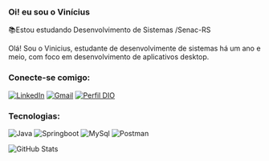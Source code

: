 ### Oi! eu sou o Vinícius
📚Estou estudando Desenvolvimento de Sistemas /Senac-RS

Olá! Sou o Vinicius, estudante de desenvolvimente de sistemas há um ano e meio, com foco em desenvolvimento de aplicativos desktop.

### Conecte-se comigo:
[![LinkedIn](https://img.shields.io/badge/LinkedIn-000?style=for-the-badge&logo=linkedin&logoColor=0E76A8)](https://www.linkedin.com/in/vin%C3%ADcius-henrique-sousa-de-oliveira-65484a23b/)
[![Gmail](https://img.shields.io/badge/gmail-000?style=for-the-badge&logo=gmail)](mailto:viniciushenrique3344@gmail.com)
[![Perfil DIO](https://img.shields.io/badge/-Meu%20Perfil%20na%20DIO-30A3DC?style=for-the-badge)](https://web.dio.me/users/viniciushenrique3344/)

### Tecnologias:
![Java](https://img.shields.io/badge/Java-000?style=for-the-badge&logo=java)
![Springboot](https://img.shields.io/badge/springboot-000?style=for-the-badge&logo=springboot)
![MySql](https://img.shields.io/badge/mysql-000?style=for-the-badge&logo=mysql)
![Postman](https://img.shields.io/badge/postman-000?style=for-the-badge&logo=postman)

![GitHub Stats](https://github-readme-stats.vercel.app/api?username=VinoOliveira&theme=transparent&bg_color=000&border_color=30A3DC&show_icons=true&icon_color=30A3DC&title_color=E94D5F&text_color=FFF&hide_title=true&hide_stars)
